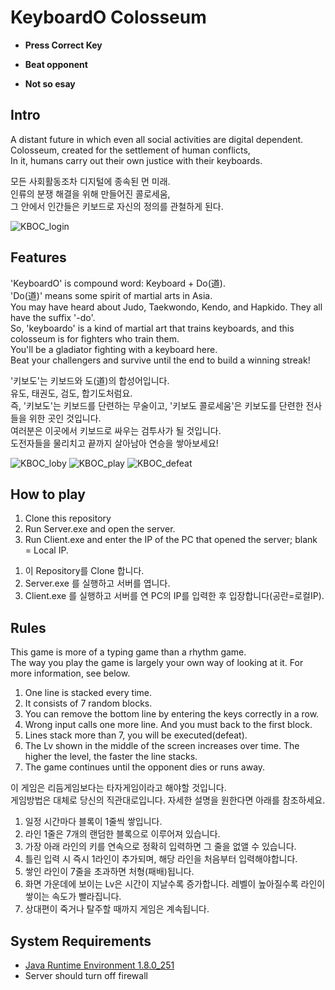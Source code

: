 # KeyboardO Colosseum

- **Press Correct Key**

- **Beat opponent**

- **Not so esay**

## Intro
A distant future in which even all social activities are digital dependent.  
Colosseum, created for the settlement of human conflicts,  
In it, humans carry out their own justice with their keyboards.  

모든 사회활동조차 디지털에 종속된 먼 미래.  
인류의 분쟁 해결을 위해 만들어진 콜로세움,  
그 안에서 인간들은 키보드로 자신의 정의를 관철하게 된다.  

![KBOC_login](https://user-images.githubusercontent.com/51889755/86529518-2b864300-beec-11ea-82c5-e47fa061458d.png)
 
## Features
'KeyboardO' is compound word: Keyboard + Do(道).  
'Do(道)' means some spirit of martial arts in Asia.  
You may have heard about Judo, Taekwondo, Kendo, and Hapkido. They all have the suffix '-do'.  
So, 'keyboardo' is a kind of martial art that trains keyboards, 
and this colosseum is for fighters who train them.   
You'll be a gladiator fighting with a keyboard here.  
Beat your challengers and survive until the end to build a winning streak!

'키보도'는 키보드와 도(道)의 합성어입니다.  
유도, 태권도, 검도, 합기도처럼요.  
즉, '키보도'는 키보드를 단련하는 무술이고, '키보도 콜로세움'은 키보도를 단련한 전사들을 위한 곳인 것입니다.  
여러분은 이곳에서 키보드로 싸우는 검투사가 될 것입니다.  
도전자들을 물리치고 끝까지 살아남아 연승을 쌓아보세요!

![KBOC_loby](https://user-images.githubusercontent.com/51889755/86521908-6444fe80-be91-11ea-8851-6ee08ccee9a7.png)
![KBOC_play](https://user-images.githubusercontent.com/51889755/86521909-64dd9500-be91-11ea-9230-64da034f86a2.png)
![KBOC_defeat](https://user-images.githubusercontent.com/51889755/86521907-6313d180-be91-11ea-9054-5254bd079032.png)

## How to play
1. Clone this repository
1. Run Server.exe and open the server.
1. Run Client.exe and enter the IP of the PC that opened the server; blank = Local IP.  
<!-- -->
1. 이 Repository를 Clone 합니다.
1. Server.exe 를 실행하고 서버를 엽니다.
1. Client.exe 를 실행하고 서버를 연 PC의 IP를 입력한 후 입장합니다(공란=로컬IP).

## Rules
This game is more of a typing game than a rhythm game.  
The way you play the game is largely your own way of looking at it. For more information, see below.  

1. One line is stacked every time.
1. It consists of 7 random blocks.
1. You can remove the bottom line by entering the keys correctly in a row.
1. Wrong input calls one more line. And you must back to the first block. 
1. Lines stack more than 7, you will be executed(defeat).
1. The Lv shown in the middle of the screen increases over time. The higher the level, the faster the line stacks.
1. The game continues until the opponent dies or runs away.

이 게임은 리듬게임보다는 타자게임이라고 해야할 것입니다.  
게임방법은 대체로 당신의 직관대로입니다. 자세한 설명을 원한다면 아래를 참조하세요.  

1. 일정 시간마다 블록이 1줄씩 쌓입니다.
1. 라인 1줄은 7개의 랜덤한 블록으로 이루어져 있습니다.
1. 가장 아래 라인의 키를 연속으로 정확히 입력하면 그 줄을 없앨 수 있습니다.
1. 틀린 입력 시 즉시 1라인이 추가되며, 해당 라인을 처음부터 입력해야합니다.
1. 쌓인 라인이 7줄을 초과하면 처형(패배)됩니다.
1. 화면 가운데에 보이는 Lv은 시간이 지날수록 증가합니다. 레벨이 높아질수록 라인이 쌓이는 속도가 빨라집니다.
1. 상대편이 죽거나 탈주할 때까지 게임은 계속됩니다.

## System Requirements

- [Java Runtime Environment 1.8.0_251](https://www.oracle.com/java/technologies/javase-jre8-downloads.html)
- Server should turn off firewall

